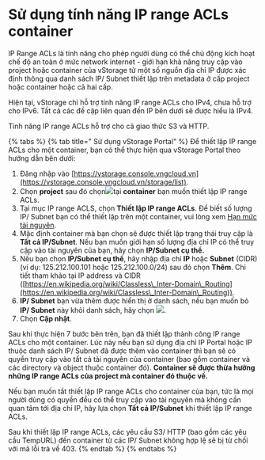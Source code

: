 # Sử dụng tính năng IP range ACLs container

IP Range ACLs là tính năng cho phép người dùng có thể chủ động kích hoạt chế độ an toàn ở mức network internet - giới hạn khả năng truy cập vào project hoặc container của vStorage từ một số nguồn địa chỉ IP được xác định thông qua danh sách IP/ Subnet thiết lập trên metadata ở cấp project hoặc container hoặc cả hai cấp.

Hiện tại, vStorage chỉ hỗ trợ tính năng IP range ACLs cho IPv4, chưa hỗ trợ cho IPv6. Tất cả các đề cập liên quan đến IP bên dưới sẽ được hiểu là IPv4.

Tính năng IP range ACLs hỗ trợ cho cả giao thức S3 và HTTP.



{% tabs %}
{% tab title=" Sử dụng vStorage Portal" %}
Để thiết lập IP range ACLs cho một container, bạn có thể thực hiện qua vStorage Portal theo hướng dẫn bên dưới:&#x20;

1. Đăng nhập vào [https://vstorage.console.vngcloud.vn](https://vstorage.console.vngcloud.vn/storage/list).
2. Chọn **project** sau đó chọn![](https://docs.vngcloud.vn/download/thumbnails/59802032/image2023-5-24\_9-5-19.png?version=1\&modificationDate=1684893919000\&api=v2)tại **container** bạn muốn thiết lập IP range ACLs.
3. Tại mục IP range ACLS, chọn **Thiết lập IP range ACLs**. Để biết số lượng IP/ Subnet bạn có thể thiết lập trên một container, vui lòng xem [Hạn mức tài nguyên](https://docs.vngcloud.vn/pages/viewpage.action?pageId=49648640).
4. Mặc định container mà bạn chọn sẽ được thiết lập trạng thái truy cập là **Tất cả IP/Subnet**. Nếu bạn muốn giới hạn số lượng địa chỉ IP có thể truy cập vào tài nguyên của bạn, hãy chọn **IP/Subnet cụ thể.**
5. Nếu bạn chọn **IP/Subnet cụ thể**, hãy nhập địa chỉ **IP** hoặc **Subnet** (CIDR) (ví dụ: 125.212.100.101 hoặc 125.212.100.0/24) sau đó chọn **Thêm**. Chi tiết tham khảo tại IP address và CIDR ([https://en.wikipedia.org/wiki/Classless\_Inter-Domain\_Routing](https://en.wikipedia.org/wiki/Classless\_Inter-Domain\_Routing)).
6. **IP/ Subnet** bạn vừa thêm được hiển thị ở danh sách, nếu bạn muốn bỏ **IP/ Subnet** này khỏi danh sách, hãy chọn ![](https://docs.vngcloud.vn/download/thumbnails/59802032/image2023-5-9\_13-17-46.png?version=1\&modificationDate=1683613236000\&api=v2).
7. Chọn **Cập nhật**.

Sau khi thực hiện 7 bước bên trên, bạn đã thiết lập thành công IP range ACLs cho một container. Lúc này nếu bạn sử dụng địa chỉ IP Portal hoặc IP thuộc danh sách IP/ Subnet đã được thêm vào container thì bạn sẽ có quyền truy cập vào tất cả tài nguyên của container (bao gồm container và các directory và object thuộc container đó). **Container sẽ được thừa hưởng những IP range ACLs của project mà container đó thuộc về.**&#x20;

Nếu bạn muốn tắt thiết lập IP range ACLs cho container của bạn, tức là mọi người dùng có quyền đều có thể truy cập vào tài nguyên mà không cần quan tâm tới địa chỉ IP, hãy lựa chọn **Tất cả IP/Subnet** khi thiết lập IP range ACLs.

Sau khi thiết lập IP range ACLs, các yêu cầu S3/ HTTP (bao gồm các yêu cầu TempURL) đến container từ các IP/ Subnet không hợp lệ sẽ bị từ chối với mã lỗi trả về 403.
{% endtab %}
{% endtabs %}
